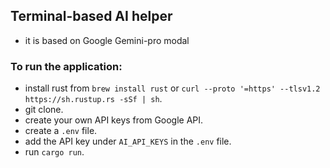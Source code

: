 ## Terminal-based AI helper 

- it is based on Google Gemini-pro modal

### To run the application:
- install rust from `brew install rust` or `curl --proto '=https' --tlsv1.2 https://sh.rustup.rs -sSf | sh`.
- git clone.
- create your own API keys from Google API.
- create a `.env` file.
- add the API key under `AI_API_KEYS` in the `.env` file.
- run `cargo run`.
